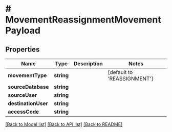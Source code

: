 # # MovementReassignmentMovementPayload

## Properties

Name | Type | Description | Notes
------------ | ------------- | ------------- | -------------
**movementType** | **string** |  | [default to 'REASSIGNMENT']
**sourceDatabase** | **string** |  | 
**sourceUser** | **string** |  | 
**destinationUser** | **string** |  | 
**accessCode** | **string** |  | 

[[Back to Model list]](../../README.md#documentation-for-models) [[Back to API list]](../../README.md#documentation-for-api-endpoints) [[Back to README]](../../README.md)


